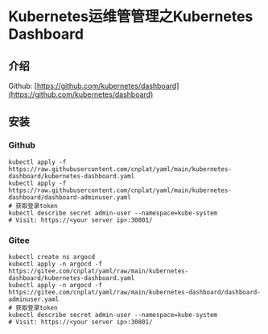 # Kubernetes运维管管理之Kubernetes Dashboard

## 介绍

Github: [https://github.com/kubernetes/dashboard](https://github.com/kubernetes/dashboard)

## 安装

### Github

```shell
kubectl apply -f https://raw.githubusercontent.com/cnplat/yaml/main/kubernetes-dashboard/kubernetes-dashboard.yaml
kubectl apply -f https://raw.githubusercontent.com/cnplat/yaml/main/kubernetes-dashboard/dashboard-adminuser.yaml
# 获取登录token
kubectl describe secret admin-user --namespace=kube-system
# Visit: https://<your server ip>:30801/
```

### Gitee

```shell
kubectl create ns argocd
kubectl apply -n argocd -f https://gitee.com/cnplat/yaml/raw/main/kubernetes-dashboard/kubernetes-dashboard.yaml
kubectl apply -n argocd -f https://gitee.com/cnplat/yaml/raw/main/kubernetes-dashboard/dashboard-adminuser.yaml
# 获取登录token
kubectl describe secret admin-user --namespace=kube-system
# Visit: https://<your server ip>:30801/
```